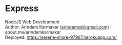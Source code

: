 # Express
NodeJS Web Development
<br>Author: Arindam Karmakar (arindamxd@gmail.com) | about.me/arindamkarmakar
<br>Deployed: https://serene-shore-97987.herokuapp.com/